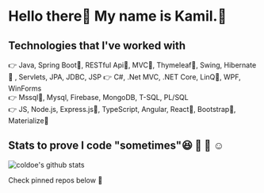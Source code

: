 # Hello there👋 My name is Kamil.:love_you_gesture:


## Technologies that I've worked with
:point_right: Java, Spring Boot:star_struck:, RESTful Api:star_struck:, MVC:star_struck:, Thymeleaf:star_struck:, Swing, Hibernate:star_struck: \, Servlets, JPA, JDBC, JSP
:point_right: C#, .Net MVC, .NET Core, LinQ:star_struck:, WPF, WinForms \
:point_right: Mssql:star_struck:, Mysql, Firebase, MongoDB, T-SQL, PL/SQL \
:point_right: JS, Node.js, Express.js:star_struck:, TypeScript, Angular, React:star_struck:, Bootstrap:star_struck:, Materialize:star_struck: 

## Stats to prove I code "sometimes":laughing: :muscle: :brain: :relaxed:

![coldoe's github stats](https://github-readme-stats.vercel.app/api?username=coldoe&show_icons=true&theme=radical&show_icons=true)

Check pinned repos below :cowboy_hat_face:
<!---[![Top Langs](https://github-readme-stats.vercel.app/api/top-langs/?username=coldoe&langs_count=8)](https://github.com/anuraghazra/github-readme-stats) -->
